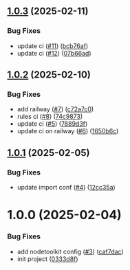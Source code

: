 ## [1.0.3](https://github.com/vfourny/template-vue/compare/v1.0.2...v1.0.3) (2025-02-11)


### Bug Fixes

* update ci ([#11](https://github.com/vfourny/template-vue/issues/11)) ([bcb76af](https://github.com/vfourny/template-vue/commit/bcb76af2c09ab456d4b3ce3e4a92b136bb7453de))
* update ci ([#12](https://github.com/vfourny/template-vue/issues/12)) ([07b66ad](https://github.com/vfourny/template-vue/commit/07b66ad8550a5a34e8abd675ec7bae4b76769b1a))

## [1.0.2](https://github.com/vfourny/template-vue/compare/v1.0.1...v1.0.2) (2025-02-10)


### Bug Fixes

* add railway ([#7](https://github.com/vfourny/template-vue/issues/7)) ([c72a7c0](https://github.com/vfourny/template-vue/commit/c72a7c05d643e36e57ddfd805453322104ccabe8))
* rules ci ([#8](https://github.com/vfourny/template-vue/issues/8)) ([74c9873](https://github.com/vfourny/template-vue/commit/74c9873ea0a40ad5f0ba09c083426d8de94b63dd))
* update ci ([#5](https://github.com/vfourny/template-vue/issues/5)) ([7889d3f](https://github.com/vfourny/template-vue/commit/7889d3f6ea9a4bb7a2d2a2cfd18746c37ed54b75))
* update ci on railway ([#6](https://github.com/vfourny/template-vue/issues/6)) ([1650b6c](https://github.com/vfourny/template-vue/commit/1650b6cedb0ab488133b43d1105d3c29a8a474a0))

## [1.0.1](https://github.com/vfourny/template-vue/compare/v1.0.0...v1.0.1) (2025-02-05)


### Bug Fixes

* update import conf ([#4](https://github.com/vfourny/template-vue/issues/4)) ([12cc35a](https://github.com/vfourny/template-vue/commit/12cc35ab9517cc58abb3d33616137f0d44b3e537))

# 1.0.0 (2025-02-04)

### Bug Fixes

- add nodetoolkit config ([#3](https://github.com/vfourny/template-vue/issues/3)) ([caf7dac](https://github.com/vfourny/template-vue/commit/caf7daca69326065e444e4a1e7df1266420468ca))
- init project ([0333d8f](https://github.com/vfourny/template-vue/commit/0333d8f9f95b49a0b2fbb85de3727e5417ada5bb))
